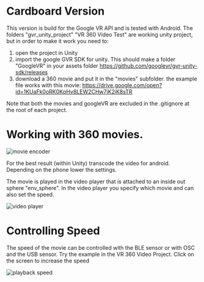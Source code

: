 # Cardboard Version

This version is build for the Google VR API and is tested with Android. The folders "gvr_unity_project" "VR 360 Video Test" are working unity project, but in order to make it work you need to:

1) open the project in Unity
2) import the google GVR SDK for unity. This should make a folder "GoogleVR" in your assets folder
https://github.com/googlevr/gvr-unity-sdk/releases
3) download a 360 movie and put it in the "movies" subfolder.
the example file works with this movie:
https://drive.google.com/open?id=1KUaFk0oRK0KpHv8LEW2CHw7jK2iK8sTR

Note that both the movies and googleVR are excluded in the .gitignore at the root of each project.

# Working with 360 movies.

![movie encoder](movie_encoding.png)

For the best result (within Unity) transcode the video for android. Depending on the phone lower the settings.

The movie is played in the video player that is attached to an inside out sphere "env_sphere". In the video player you specify which movie and can also set the speed.

![video player](video_player.png)


# Controlling Speed

The speed of the movie can be controlled with the BLE sensor or with OSC and the USB sensor.
Try the example in the VR 360 Video Project. Click on the screen to increase the speed

![playback speed](playback_speed.png)






